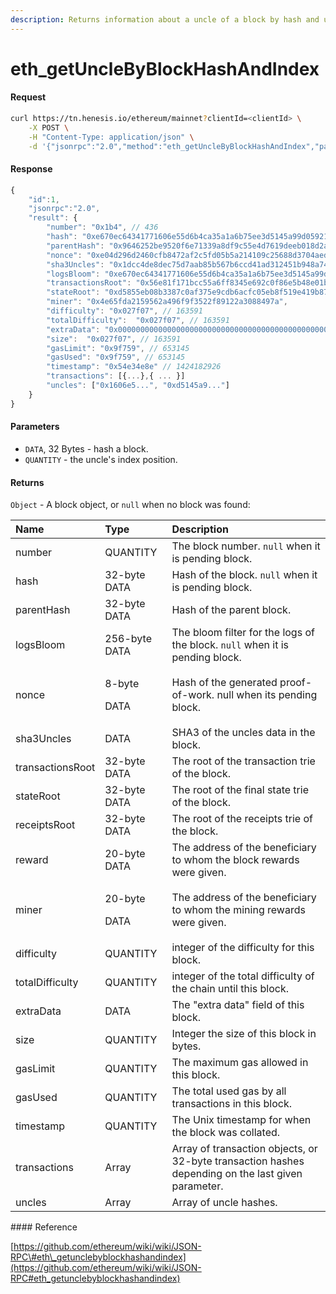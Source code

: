 ```yaml
---
description: Returns information about a uncle of a block by hash and uncle index position.
---
```


# eth\_getUncleByBlockHashAndIndex

#### Request

```bash
curl https://tn.henesis.io/ethereum/mainnet?clientId=<clientId> \
    -X POST \
    -H "Content-Type: application/json" \
    -d '{"jsonrpc":"2.0","method":"eth_getUncleByBlockHashAndIndex","params":["0xc6ef2fc5426d6ad6fd9e2a26abeab0aa2411b7ab17f30a99d3cb96aed1d1055b", "0x0"],"id":1}'
```

#### Response

```javascript
{
    "id":1,
    "jsonrpc":"2.0",
    "result": {
        "number": "0x1b4", // 436
        "hash": "0xe670ec64341771606e55d6b4ca35a1a6b75ee3d5145a99d05921026d1527331",
        "parentHash": "0x9646252be9520f6e71339a8df9c55e4d7619deeb018d2a3f2d21fc165dde5eb5",
        "nonce": "0xe04d296d2460cfb8472af2c5fd05b5a214109c25688d3704aed5484f9a7792f2",
        "sha3Uncles": "0x1dcc4de8dec75d7aab85b567b6ccd41ad312451b948a7413f0a142fd40d49347",
        "logsBloom": "0xe670ec64341771606e55d6b4ca35a1a6b75ee3d5145a99d05921026d1527331",
        "transactionsRoot": "0x56e81f171bcc55a6ff8345e692c0f86e5b48e01b996cadc001622fb5e363b421",
        "stateRoot": "0xd5855eb08b3387c0af375e9cdb6acfc05eb8f519e419b874b6ff2ffda7ed1dff",
        "miner": "0x4e65fda2159562a496f9f3522f89122a3088497a",
        "difficulty": "0x027f07", // 163591
        "totalDifficulty":  "0x027f07", // 163591
        "extraData": "0x0000000000000000000000000000000000000000000000000000000000000000",
        "size":  "0x027f07", // 163591
        "gasLimit": "0x9f759", // 653145
        "gasUsed": "0x9f759", // 653145
        "timestamp": "0x54e34e8e" // 1424182926
        "transactions": [{...},{ ... }] 
        "uncles": ["0x1606e5...", "0xd5145a9..."]
    }
}

```

#### Parameters

* `DATA`, 32 Bytes - hash a block.
* `QUANTITY` - the uncle's index position.

#### Returns

`Object` - A block object, or `null` when no block was found:

<table>
  <thead>
    <tr>
      <th style="text-align:left">Name</th>
      <th style="text-align:left">Type</th>
      <th style="text-align:left">Description</th>
    </tr>
  </thead>
  <tbody>
    <tr>
      <td style="text-align:left">number</td>
      <td style="text-align:left">QUANTITY</td>
      <td style="text-align:left">The block number. <code>null</code> when it is pending block.</td>
    </tr>
    <tr>
      <td style="text-align:left">hash</td>
      <td style="text-align:left">32-byte DATA</td>
      <td style="text-align:left">Hash of the block. <code>null</code> when it is pending block.</td>
    </tr>
    <tr>
      <td style="text-align:left">parentHash</td>
      <td style="text-align:left">32-byte DATA</td>
      <td style="text-align:left">Hash of the parent block.</td>
    </tr>
    <tr>
      <td style="text-align:left">logsBloom</td>
      <td style="text-align:left">256-byte DATA</td>
      <td style="text-align:left">The bloom filter for the logs of the block. <code>null</code> when it is
        pending block.</td>
    </tr>
    <tr>
      <td style="text-align:left">nonce</td>
      <td style="text-align:left">
        <p>8-byte</p>
        <p>DATA</p>
      </td>
      <td style="text-align:left">Hash of the generated proof-of-work. null when its pending block.</td>
    </tr>
    <tr>
      <td style="text-align:left">sha3Uncles</td>
      <td style="text-align:left">DATA</td>
      <td style="text-align:left">SHA3 of the uncles data in the block.</td>
    </tr>
    <tr>
      <td style="text-align:left">transactionsRoot</td>
      <td style="text-align:left">32-byte DATA</td>
      <td style="text-align:left">The root of the transaction trie of the block.</td>
    </tr>
    <tr>
      <td style="text-align:left">stateRoot</td>
      <td style="text-align:left">32-byte DATA</td>
      <td style="text-align:left">The root of the final state trie of the block.</td>
    </tr>
    <tr>
      <td style="text-align:left">receiptsRoot</td>
      <td style="text-align:left">32-byte DATA</td>
      <td style="text-align:left">The root of the receipts trie of the block.</td>
    </tr>
    <tr>
      <td style="text-align:left">reward</td>
      <td style="text-align:left">20-byte DATA</td>
      <td style="text-align:left">The address of the beneficiary to whom the block rewards were given.</td>
    </tr>
    <tr>
      <td style="text-align:left">miner</td>
      <td style="text-align:left">
        <p>20-byte</p>
        <p>DATA</p>
      </td>
      <td style="text-align:left">The address of the beneficiary to whom the mining rewards were given.</td>
    </tr>
    <tr>
      <td style="text-align:left">difficulty</td>
      <td style="text-align:left">QUANTITY</td>
      <td style="text-align:left">integer of the difficulty for this block.</td>
    </tr>
    <tr>
      <td style="text-align:left">totalDifficulty</td>
      <td style="text-align:left">QUANTITY</td>
      <td style="text-align:left">integer of the total difficulty of the chain until this block.</td>
    </tr>
    <tr>
      <td style="text-align:left">extraData</td>
      <td style="text-align:left">DATA</td>
      <td style="text-align:left">The &quot;extra data&quot; field of this block.</td>
    </tr>
    <tr>
      <td style="text-align:left">size</td>
      <td style="text-align:left">QUANTITY</td>
      <td style="text-align:left">Integer the size of this block in bytes.</td>
    </tr>
    <tr>
      <td style="text-align:left">gasLimit</td>
      <td style="text-align:left">QUANTITY</td>
      <td style="text-align:left">The maximum gas allowed in this block.</td>
    </tr>
    <tr>
      <td style="text-align:left">gasUsed</td>
      <td style="text-align:left">QUANTITY</td>
      <td style="text-align:left">The total used gas by all transactions in this block.</td>
    </tr>
    <tr>
      <td style="text-align:left">timestamp</td>
      <td style="text-align:left">QUANTITY</td>
      <td style="text-align:left">The Unix timestamp for when the block was collated.</td>
    </tr>
    <tr>
      <td style="text-align:left">transactions</td>
      <td style="text-align:left">Array</td>
      <td style="text-align:left">Array of transaction objects, or 32-byte transaction hashes depending
        on the last given parameter.</td>
    </tr>
    <tr>
      <td style="text-align:left">uncles</td>
      <td style="text-align:left">Array</td>
      <td style="text-align:left">Array of uncle hashes.</td>
    </tr>
  </tbody>
</table>#### Reference

[https://github.com/ethereum/wiki/wiki/JSON-RPC\#eth\_getunclebyblockhashandindex](https://github.com/ethereum/wiki/wiki/JSON-RPC#eth_getunclebyblockhashandindex)

